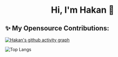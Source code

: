 <h1 align="center">Hi, I'm Hakan 👋</h1>

## ✨ My Opensource Contributions:

[![Hakan's github activity graph](https://github-readme-activity-graph.vercel.app/graph?username=hqkqn32&theme=react-dark)](https://github.com/hqkqn32)

![Top Langs](https://github-readme-stats.vercel.app/api/top-langs/?username=hqkqn32&layout=compact&theme=dark)
